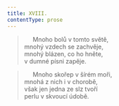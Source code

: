 ```yaml
---
title: XVIII.
contentType: prose
---
```


>      Mnoho bolů v tomto světě,  
> mnohý vzdech se zachvěje,  
> mnohý blázen, co ho hněte,  
> v dumné písni zapěje.

>      Mnoho skořep v šírém moři,  
> mnohá z nich i v chorobě,  
> však jen jedna ze slz tvoří  
> perlu v skvoucí údobě.
